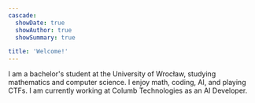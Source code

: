 ```yaml
---
cascade:
  showDate: true
  showAuthor: true
  showSummary: true

title: 'Welcome!'
---
```


I am a bachelor's student at the University of Wrocław, studying mathematics and computer science. I enjoy math, coding, AI, and playing CTFs. I am currently working at Columb Technologies as an AI Developer.